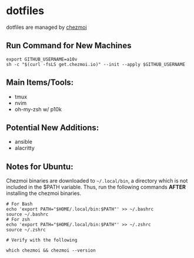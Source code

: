 # dotfiles

dotfiles are managed by [chezmoi](https://www.chezmoi.io)

## Run Command for New Machines

```shell
export GITHUB_USERNAME=a10v
sh -c "$(curl -fsLS get.chezmoi.io)" --init --apply $GITHUB_USERNAME
```

## Main Items/Tools:

* tmux
* nvim
* oh-my-zsh w/ p10k

## Potential New Additions:
* ansible
* alacritty

## Notes for Ubuntu:

Chezmoi binaries are downloaded to `~/.local/bin`, a directory which is not included in the $PATH variable. Thus, run the following commands **AFTER** installing the chezmoi binaries.

```shell
# For Bash
echo 'export PATH="$HOME/.local/bin:$PATH"' >> ~/.bashrc
source ~/.bashrc
# For zsh
echo 'export PATH="$HOME/.local/bin:$PATH"' >> ~/.zshrc
source ~/.zshrc

# Verify with the following

which chezmoi && chezmoi --version
```